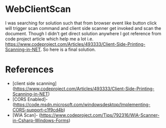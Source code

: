 # WebClientScan
I was searching for solution such that from browser event like button click will trigger scan command and client side scanner get invoked and scan the document.
 Though I didn't get direct solution anywhere I got reference from code project article which help me a lot i.e. https://www.codeproject.com/Articles/493333/Client-Side-Printing-Scanning-in-NET.
So here is a final solution. 
 
 
 # References
  * [client side scanning] (https://www.codeproject.com/Articles/493333/Client-Side-Printing-Scanning-in-NET)
  * [CORS Enabled]- (https://code.msdn.microsoft.com/windowsdesktop/Implementing-CORS-support-c1f9cd4b)
  * [WIA Scan]- (https://www.codeproject.com/Tips/792316/WIA-Scanner-in-Csharp-Windows-Forms)
 

